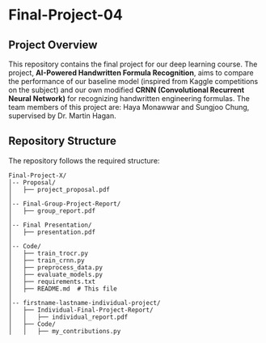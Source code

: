 # Final-Project-04

## Project Overview
This repository contains the final project for our deep learning course. The project, **AI-Powered Handwritten Formula Recognition**, aims to compare the performance of our baseline model (inspired from Kaggle competitions on the subject) and our own modified **CRNN (Convolutional Recurrent Neural Network)** for recognizing handwritten engineering formulas. The team members of this project are: Haya Monawwar and Sungjoo Chung, supervised by Dr. Martin Hagan.

## Repository Structure
The repository follows the required structure:

```
Final-Project-X/
│-- Proposal/
│   ├── project_proposal.pdf
│
│-- Final-Group-Project-Report/
│   ├── group_report.pdf
│
│-- Final Presentation/
│   ├── presentation.pdf
│
│-- Code/
│   ├── train_trocr.py
│   ├── train_crnn.py
│   ├── preprocess_data.py
│   ├── evaluate_models.py
│   ├── requirements.txt
│   ├── README.md  # This file
│
│-- firstname-lastname-individual-project/
│   ├── Individual-Final-Project-Report/
│   │   ├── individual_report.pdf
│   ├── Code/
│   │   ├── my_contributions.py
```
